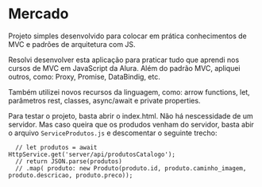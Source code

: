 # Mercado
Projeto simples desenvolvido para colocar em prática conhecimentos de MVC e padrões de arquitetura com JS.

Resolvi desenvolver esta aplicação para praticar tudo que aprendi nos cursos de MVC em JavaScript da Alura.
Além do padrão MVC, apliquei outros, como: Proxy, Promise, DataBindig, etc. 

Também utilizei novos recursos da linguagem, como: arrow functions, let, parâmetros rest, classes, async/await e private properties.

Para testar o projeto, basta abrir o index.html. Não há nescessidade de um servidor.
Mas caso queira que os produdos venham do servidor, basta abir o arquivo ```ServiceProdutos.js``` e descomentar o seguinte trecho: 
```
  // let produtos = await HttpService.get('server/api/produtosCatalogo');
  // return JSON.parse(produtos)
  // .map( produto: new Produto(produto.id, produto.caminho_imagem, produto.descricao, produto.preco));
 ```
